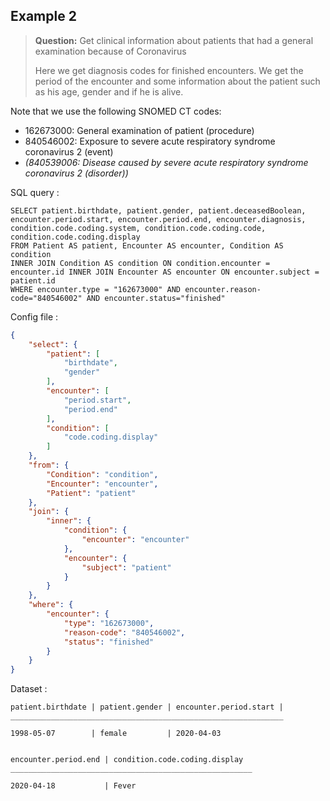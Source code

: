 ## Example 2

> **Question:** Get clinical information about patients that had a general examination because of Coronavirus
>
> Here we get diagnosis codes for finished encounters. We get the period of the encounter and some information about the patient such as his age, gender and if he is alive.

Note that we use the following SNOMED CT codes:
- 162673000: General examination of patient (procedure)
- 840546002: Exposure to severe acute respiratory syndrome coronavirus 2 (event)
- _(840539006: Disease caused by severe acute respiratory syndrome coronavirus 2 (disorder))_

SQL query : 
```
SELECT patient.birthdate, patient.gender, patient.deceasedBoolean, encounter.period.start, encounter.period.end, encounter.diagnosis, condition.code.coding.system, condition.code.coding.code, condition.code.coding.display 
FROM Patient AS patient, Encounter AS encounter, Condition AS condition
INNER JOIN Condition AS condition ON condition.encounter = encounter.id INNER JOIN Encounter AS encounter ON encounter.subject = patient.id 
WHERE encounter.type = "162673000" AND encounter.reason-code="840546002" AND encounter.status="finished"
```

Config file :
```json
{
    "select": {
        "patient": [
            "birthdate",
            "gender"
        ],
        "encounter": [
            "period.start",
            "period.end"
        ],
        "condition": [
            "code.coding.display"
        ]
    },
    "from": {
        "Condition": "condition",
        "Encounter": "encounter",
        "Patient": "patient"
    },
    "join": {
        "inner": {
            "condition": {
                "encounter": "encounter"
            },
            "encounter": {
                "subject": "patient"
            }
        }
    },
    "where": {
        "encounter": {
            "type": "162673000",
            "reason-code": "840546002",
            "status": "finished"
        }
    }
}
```
Dataset :
```
patient.birthdate | patient.gender | encounter.period.start | 
_____________________________________________________________

1998-05-07        | female         | 2020-04-03


encounter.period.end | condition.code.coding.display 
______________________________________________________

2020-04-18           | Fever                          
```